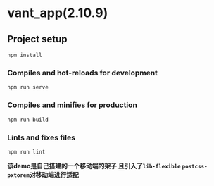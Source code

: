# vant_app(2.10.9)

## Project setup
```
npm install
```

### Compiles and hot-reloads for development
```
npm run serve
```

### Compiles and minifies for production
```
npm run build
```

### Lints and fixes files
```
npm run lint
```
**该demo是自己搭建的一个移动端的架子 且引入了`lib-flexible` `postcss-pxtorem`对移动端进行适配**
 
